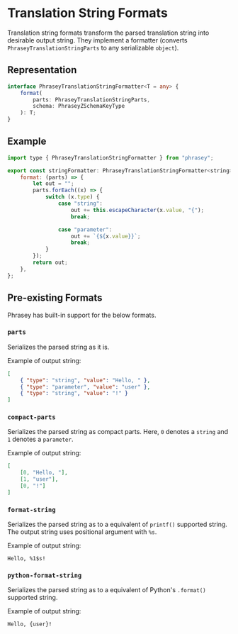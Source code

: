 # Translation String Formats

Translation string formats transform the parsed translation string into desirable output string.
They implement a formatter (converts `PhraseyTranslationStringParts` to any serializable `object`).

## Representation

```ts
interface PhraseyTranslationStringFormatter<T = any> {
    format(
        parts: PhraseyTranslationStringParts,
        schema: PhraseyZSchemaKeyType
    ): T;
}
```

## Example

```js
import type { PhraseyTranslationStringFormatter } from "phrasey";

export const stringFormatter: PhraseyTranslationStringFormatter<string> = {
    format: (parts) => {
        let out = "";
        parts.forEach((x) => {
            switch (x.type) {
                case "string":
                    out += this.escapeCharacter(x.value, "{");
                    break;

                case "parameter":
                    out += `{${x.value}}`;
                    break;
            }
        });
        return out;
    },
};
```

## Pre-existing Formats

Phrasey has built-in support for the below formats.

### `parts`

Serializes the parsed string as it is.

Example of output string:

```json
[
    { "type": "string", "value": "Hello, " },
    { "type": "parameter", "value": "user" },
    { "type": "string", "value": "!" }
]
```

### `compact-parts`

Serializes the parsed string as compact parts.
Here, `0` denotes a `string` and `1` denotes a `parameter`.

Example of output string:

```json
[
    [0, "Hello, "],
    [1, "user"],
    [0, "!"]
]
```

### `format-string`

Serializes the parsed string as to a equivalent of `printf()` supported string.
The output string uses positional argument with `%s`.

Example of output string:

```
Hello, %1$s!
```

### `python-format-string`

Serializes the parsed string as to a equivalent of Python's `.format()` supported string.

Example of output string:

```
Hello, {user}!
```

